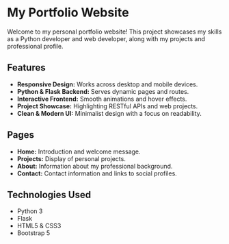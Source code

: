 # My Portfolio Website

Welcome to my personal portfolio website! This project showcases my skills as a Python developer and web developer, along with my projects and professional profile.

## Features

- **Responsive Design:** Works across desktop and mobile devices.
- **Python & Flask Backend:** Serves dynamic pages and routes.
- **Interactive Frontend:** Smooth animations and hover effects.
- **Project Showcase:** Highlighting RESTful APIs and web projects.
- **Clean & Modern UI:** Minimalist design with a focus on readability.

## Pages

- **Home:** Introduction and welcome message.
- **Projects:** Display of personal projects.
- **About:** Information about my professional background.
- **Contact:** Contact information and links to social profiles.

## Technologies Used

- Python 3
- Flask
- HTML5 & CSS3
- Bootstrap 5
